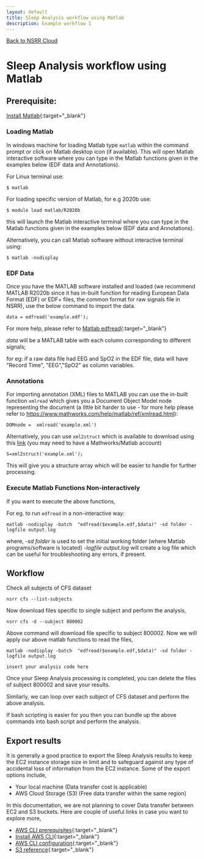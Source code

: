 ```yaml
---
layout: default
title: Sleep Analysis workflow using Matlab
description: Example workflow 1
---
```


[Back to NSRR Cloud](./index.md)

# Sleep Analysis workflow using Matlab


## Prerequisite:
 
[Install Matlab](https://www.mathworks.com/help/install/install-products.html){:target="_blank"}


### Loading Matlab

In windows machine for loading Matlab type `matlab` within the command prompt or click on Matlab desktop icon (if available). This will open Matlab interactive software where you can type in the Matlab functions given in the examples below (EDF data and Annotations).


For Linux terminal use:

```
$ matlab
```

For loading specific version of Matlab, for e.g 2020b use: 

```
$ module load matlab/R2020b
```
this will launch the Matlab interactive terminal where you can type in the Matlab functions given in the examples below (EDF data and Annotations).
 
Alternatively, you can call Matlab software without interactive terminal using:
```
$ matlab -nodisplay
```

### EDF Data

Once you have the MATLAB software installed and loaded (we recommend MATLAB R2020b since it has in-built function for reading European Data Format (EDF) or EDF+ files, the common format for raw signals file in NSRR), use the below command to import the data.
```	
data = edfread('example.edf');
```

For more help, please refer to [Matlab edfread](https://www.mathworks.com/help/signal/ref/edfread.html){:target="_blank"}
 
*data* will be a MATLAB table with each column corresponding to different signals;

 for eg: if a raw data file had EEG and SpO2 in the EDF file, data will have "Record Time", "EEG","SpO2" as column variables.
 

### Annotations

 For importing annotation (XML) files to MATLAB you can use the in-built function `xmlread` which gives you a Document Object Model node representing the document (a little bit harder to use - for more help please refer to https://www.mathworks.com/help/matlab/ref/xmlread.html):
	
	DOMnode =  xmlread('example.xml')
	
 Alternatively, you can use `xml2struct` which is available to download using this [link](https://www.mathworks.com/matlabcentral/fileexchange/28518-xml2struct) (you may need to have a Mathworks/Matlab account)

```
S=xml2struct('example.xml');
```
 This will give you a structure array which will be easier to handle for further processing.

###  Execute Matlab Functions Non-interactively

 If you want to execute the above functions, 
 
 For eg. to run `edfread` in a non-interactive way:
```
matlab -nodisplay -batch  "edfread($example.edf,$data)" -sd folder -logfile output.log
```

where,
 *-sd folder* is used to set the initial working folder (where Matlab programs/software is located)
 *-logfile output.log* will create a log file which can be useful for troubleshooting any errors, if present.


## Workflow

Check all subjects of CFS dataset
```
nsrr cfs --list-subjects
```

Now download files specific to single subject and perform the analysis,

```
nsrr cfs -d --subject 800002
```

Above command will download file specific to subject 800002. Now we will apply our above matlab functions to read the files,

```
matlab -nodisplay -batch  "edfread($example.edf,$data)" -sd folder -logfile output.log
```

`insert your analysis code here`

Once your Sleep Analysis processing is completed, you can delete the files of subject 800002 and save your results.

Similarly, we can loop over each subject of CFS dataset and perform the above analysis.

If bash scripting is easier for you then you can bundle up the above commands into bash script and perform the analysis. 



## Export results

It is generally a good practice to export the Sleep Analysis results to keep the EC2 instance storage size in limit and to safeguard against any type of accidental loss of information from the EC2 instance. Some of the export options include,

- Your local machine (Data transfer cost is applicable)
- AWS Cloud Storage (S3) (Free data transfer within the same region)

In this documentation, we are not planning to cover Data transfer between EC2 and S3 buckets. Here are couple of useful links in case you want to explore more,

- [AWS CLI prerequisites](https://docs.aws.amazon.com/cli/latest/userguide/getting-started-prereqs.html){:target="_blank"}
- [Install AWS CLI](https://docs.aws.amazon.com/cli/latest/userguide/getting-started-install.html){:target="_blank"}
- [AWS CLI configuration](https://docs.aws.amazon.com/cli/latest/userguide/cli-configure-quickstart.html){:target="_blank"}
- [S3 reference](https://docs.aws.amazon.com/cli/latest/reference/s3/){:target="_blank"}
